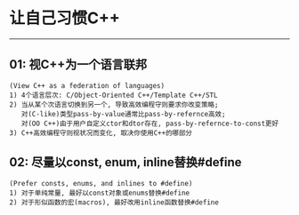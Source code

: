# **让自己习惯C++** #
***


## **01: 视C++为一个语言联邦** ##
    (View C++ as a federation of languages)
    1) 4个语言层次: C/Object-Oriented C++/Template C++/STL
    2) 当从某个次语言切换到另一个, 导致高效编程守则要求你改变策略;
       对(C-like)类型pass-by-value通常比pass-by-refernce高效;
       对(OO C++)由于用户自定义ctor和dtor存在, pass-by-refernce-to-const更好
    3) C++高效编程守则视状况而变化, 取决你使用C++的哪部分



## **02: 尽量以const, enum, inline替换#define** ##
    (Prefer consts, enums, and inlines to #define)
    1) 对于单纯常量, 最好以const对象或enums替换#define
    2) 对于形似函数的宏(macros), 最好改用inline函数替换#define
